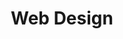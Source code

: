 ---
layout: page
title: Web Design
description:
img: assets/img/9.jpg
importance: 3
category: Soft Skills
---